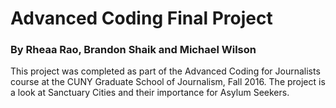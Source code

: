 # Advanced Coding Final Project
### By Rheaa Rao, Brandon Shaik and Michael Wilson
This project was completed as part of the Advanced Coding for Journalists course at the CUNY Graduate School of Journalism, Fall 2016. The project is a look at Sanctuary Cities and their importance for Asylum Seekers.
